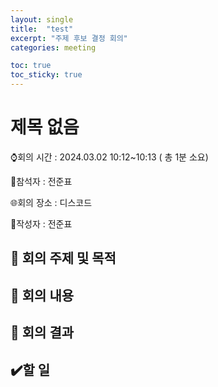 ```yaml
---
layout: single
title:  "test"
excerpt: "주제 후보 결정 회의"
categories: meeting

toc: true
toc_sticky: true
---
```




# 제목 없음

⌚회의 시간 : 2024.03.02 10:12~10:13 ( 총 1분 소요)

👤참석자 : 전준표

🌐회의 장소 : 디스코드

📝작성자 :  전준표

## 🔳 **회의 주제 및 목적**

## 🔳 **회의 내용**

## 🔳 **회의 결과**

## ✔️할 일